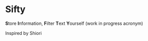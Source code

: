 # Sifty

**S**tore **I**nformation, **F**ilter **T**ext **Y**ourself (work in progress acronym)

Inspired by Shiori
